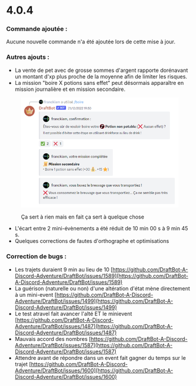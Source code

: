 # 4.0.4

### Commande ajoutée :

Aucune nouvelle commande n'a été ajoutée lors de cette mise à jour.

### Autres ajouts :

* La vente de pet avec de grosse sommes d'argent rapporte dorénavant un montant d'xp plus proche de la moyenne afin de limiter les risques.
* La mission "boire X potions sans effet" peut désormais apparaître en mission journalière et en mission secondaire.

<figure><img src="../.gitbook/assets/image (28).png" alt=""><figcaption><p>Ça sert à rien mais en fait ça sert à quelque chose</p></figcaption></figure>

* L'écart entre 2 mini-évènements a été réduit de 10 min 00 s à 9 min 45 s.
* Quelques corrections de fautes d'orthographe et optimisations

### Correction de bugs :

* Les trajets duraient 9 min au lieu de 10 [https://github.com/DraftBot-A-Discord-Adventure/DraftBot/issues/1589](https://github.com/DraftBot-A-Discord-Adventure/DraftBot/issues/1589)
* La guérison (naturelle ou non) d'une altération d'état mène directement à un mini-event [https://github.com/DraftBot-A-Discord-Adventure/DraftBot/issues/1499](https://github.com/DraftBot-A-Discord-Adventure/DraftBot/issues/1499)
* Le test atravel fait avancer l'alté ET le minievent [https://github.com/DraftBot-A-Discord-Adventure/DraftBot/issues/1487](https://github.com/DraftBot-A-Discord-Adventure/DraftBot/issues/1487)
* Mauvais accord des nombres [https://github.com/DraftBot-A-Discord-Adventure/DraftBot/issues/1587](https://github.com/DraftBot-A-Discord-Adventure/DraftBot/issues/1587)
* Attendre avant de répondre dans un event fait gagner du temps sur le trajet [https://github.com/DraftBot-A-Discord-Adventure/DraftBot/issues/1600](https://github.com/DraftBot-A-Discord-Adventure/DraftBot/issues/1600)


